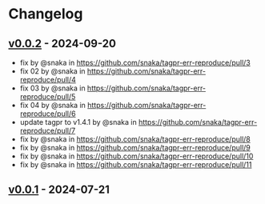 # Changelog

## [v0.0.2](https://github.com/snaka/tagpr-err-reproduce/compare/v0.0.1...v0.0.2) - 2024-09-20
- fix by @snaka in https://github.com/snaka/tagpr-err-reproduce/pull/3
- fix 02 by @snaka in https://github.com/snaka/tagpr-err-reproduce/pull/4
- fix 03 by @snaka in https://github.com/snaka/tagpr-err-reproduce/pull/5
- fix 04 by @snaka in https://github.com/snaka/tagpr-err-reproduce/pull/6
- update tagpr to v1.4.1 by @snaka in https://github.com/snaka/tagpr-err-reproduce/pull/7
- fix by @snaka in https://github.com/snaka/tagpr-err-reproduce/pull/8
- fix by @snaka in https://github.com/snaka/tagpr-err-reproduce/pull/9
- fix by @snaka in https://github.com/snaka/tagpr-err-reproduce/pull/10
- fix by @snaka in https://github.com/snaka/tagpr-err-reproduce/pull/11

## [v0.0.1](https://github.com/snaka/tagpr-err-reproduce/commits/v0.0.1) - 2024-07-21
